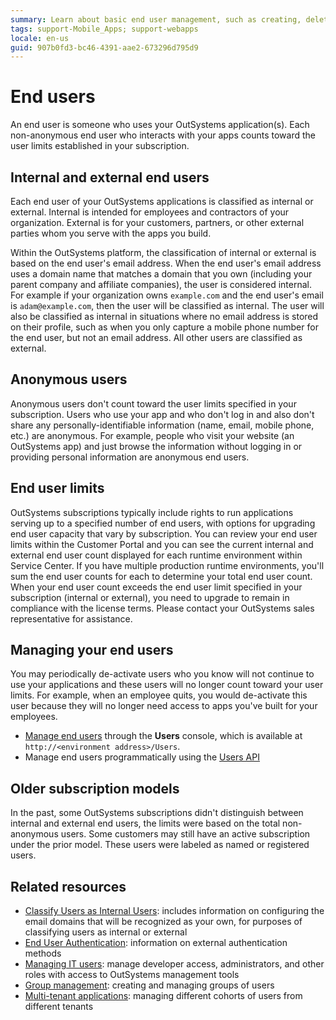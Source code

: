 ```yaml
---
summary: Learn about basic end user management, such as creating, deleting, deactivating registered user accounts or placing them into User Groups with specific permissions.
tags: support-Mobile_Apps; support-webapps
locale: en-us
guid: 907b0fd3-bc46-4391-aae2-673296d795d9
---
```


# End users
An end user is someone who uses your OutSystems application(s). Each non-anonymous end user who interacts with your apps counts toward the user limits established in your subscription. 

## Internal and external end users
Each end user of your OutSystems applications is classified as internal or external. Internal is intended for employees and contractors of your organization. External is for your customers, partners, or other external parties whom you serve with the apps you build.

Within the OutSystems platform, the classification of internal or external is based on the end user's email address. When the end user's email address uses a domain name that matches a domain that you own (including your parent company and affiliate companies), the user is considered internal. For example if your organization owns `example.com` and the end user's email is `adam@example.com`, then the user will be classified as internal. The user will also be classified as internal in situations where no email address is stored on their profile, such as when you only capture a mobile phone number for the end user, but not an email address. All other users are classified as external.

## Anonymous users
Anonymous users don't count toward the user limits specified in your subscription. Users who use your app and who don't log in and also don't share any personally-identifiable information (name, email, mobile phone, etc.) are anonymous. For example, people who visit your website (an OutSystems app) and just browse the information without logging in or providing personal information are anonymous end users.

## End user limits
OutSystems subscriptions typically include rights to run applications serving up to a specified number of end users, with options for upgrading end user capacity that vary by subscription. You can review your end user limits within the Customer Portal and you can see the current internal and external end user count displayed for each runtime environment within Service Center. If you have multiple production runtime environments, you'll sum the end user counts for each to determine your total end user count. When your end user count exceeds the end user limit specified in your subscription (internal or external), you need to upgrade to remain in compliance with the license terms. Please contact your OutSystems sales representative for assistance.

## Managing your end users
You may periodically de-activate users who you know will not continue to use your applications and these users will no longer count toward your user limits. For example, when an employee quits, you would de-activate this user because they will no longer need access to apps you've built for your employees.

- [Manage end users](accessing-users.md) through the **Users** console, which is available at `http://<environment address>/Users`.
- Manage end users programmatically using the [Users API](../../../ref/apis/auto/users-api.final.md) 

## Older subscription models
In the past, some OutSystems subscriptions didn't distinguish between internal and external end users, the limits were based on the total non-anonymous users. Some customers may still have an active subscription under the prior model. These users were labeled as named or registered users.

## Related resources
* [Classify Users as Internal Users](classify-internal-users.md): includes information on configuring the email domains that will be recognized as your own, for purposes of classifying users as internal or external
* [End User Authentication](end-user-authentication/intro.md): information on external authentication methods
* [Managing IT users](../../../managing-the-applications-lifecycle/manage-it-teams/intro.md): manage developer access, administrators, and other roles with access to OutSystems management tools
* [Group management](groups.md): creating and managing groups of users
* [Multi-tenant applications](https://success.outsystems.com/Support/Enterprise_Customers/Maintenance_and_Operations/How_to_Build_a_Multi-tenant_Application#Managing_Tenants_and_End-Users): managing different cohorts of users from different tenants
